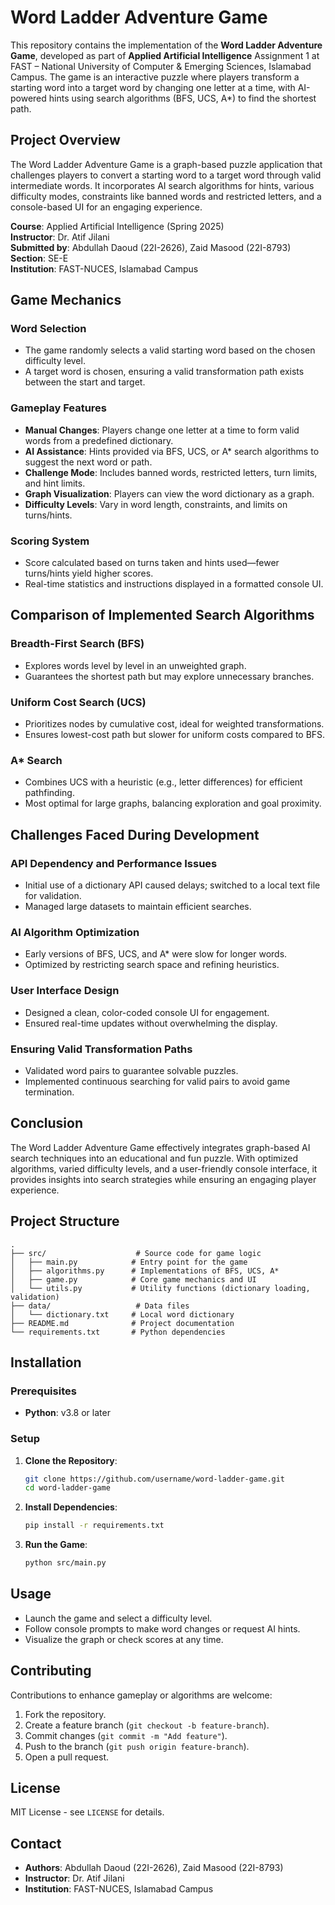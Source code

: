 # Word Ladder Adventure Game

This repository contains the implementation of the **Word Ladder Adventure Game**, developed as part of **Applied Artificial Intelligence** Assignment 1 at FAST – National University of Computer & Emerging Sciences, Islamabad Campus. The game is an interactive puzzle where players transform a starting word into a target word by changing one letter at a time, with AI-powered hints using search algorithms (BFS, UCS, A*) to find the shortest path.

## Project Overview

The Word Ladder Adventure Game is a graph-based puzzle application that challenges players to convert a starting word to a target word through valid intermediate words. It incorporates AI search algorithms for hints, various difficulty modes, constraints like banned words and restricted letters, and a console-based UI for an engaging experience.

**Course**: Applied Artificial Intelligence (Spring 2025)  
**Instructor**: Dr. Atif Jilani  
**Submitted by**: Abdullah Daoud (22I-2626), Zaid Masood (22I-8793)  
**Section**: SE-E  
**Institution**: FAST-NUCES, Islamabad Campus

## Game Mechanics

### Word Selection
- The game randomly selects a valid starting word based on the chosen difficulty level.
- A target word is chosen, ensuring a valid transformation path exists between the start and target.

### Gameplay Features
- **Manual Changes**: Players change one letter at a time to form valid words from a predefined dictionary.
- **AI Assistance**: Hints provided via BFS, UCS, or A* search algorithms to suggest the next word or path.
- **Challenge Mode**: Includes banned words, restricted letters, turn limits, and hint limits.
- **Graph Visualization**: Players can view the word dictionary as a graph.
- **Difficulty Levels**: Vary in word length, constraints, and limits on turns/hints.

### Scoring System
- Score calculated based on turns taken and hints used—fewer turns/hints yield higher scores.
- Real-time statistics and instructions displayed in a formatted console UI.

## Comparison of Implemented Search Algorithms

### Breadth-First Search (BFS)
- Explores words level by level in an unweighted graph.
- Guarantees the shortest path but may explore unnecessary branches.

### Uniform Cost Search (UCS)
- Prioritizes nodes by cumulative cost, ideal for weighted transformations.
- Ensures lowest-cost path but slower for uniform costs compared to BFS.

### A* Search
- Combines UCS with a heuristic (e.g., letter differences) for efficient pathfinding.
- Most optimal for large graphs, balancing exploration and goal proximity.

## Challenges Faced During Development

### API Dependency and Performance Issues
- Initial use of a dictionary API caused delays; switched to a local text file for validation.
- Managed large datasets to maintain efficient searches.

### AI Algorithm Optimization
- Early versions of BFS, UCS, and A* were slow for longer words.
- Optimized by restricting search space and refining heuristics.

### User Interface Design
- Designed a clean, color-coded console UI for engagement.
- Ensured real-time updates without overwhelming the display.

### Ensuring Valid Transformation Paths
- Validated word pairs to guarantee solvable puzzles.
- Implemented continuous searching for valid pairs to avoid game termination.

## Conclusion

The Word Ladder Adventure Game effectively integrates graph-based AI search techniques into an educational and fun puzzle. With optimized algorithms, varied difficulty levels, and a user-friendly console interface, it provides insights into search strategies while ensuring an engaging player experience.

## Project Structure
```plaintext
.
├── src/                    # Source code for game logic
│   ├── main.py            # Entry point for the game
│   ├── algorithms.py      # Implementations of BFS, UCS, A*
│   ├── game.py            # Core game mechanics and UI
│   └── utils.py           # Utility functions (dictionary loading, validation)
├── data/                   # Data files
│   └── dictionary.txt     # Local word dictionary
├── README.md              # Project documentation
└── requirements.txt       # Python dependencies
```

## Installation

### Prerequisites
- **Python**: v3.8 or later

### Setup
1. **Clone the Repository**:
   ```bash
   git clone https://github.com/username/word-ladder-game.git
   cd word-ladder-game
   ```

2. **Install Dependencies**:
   ```bash
   pip install -r requirements.txt
   ```

3. **Run the Game**:
   ```bash
   python src/main.py
   ```

## Usage
- Launch the game and select a difficulty level.
- Follow console prompts to make word changes or request AI hints.
- Visualize the graph or check scores at any time.

## Contributing
Contributions to enhance gameplay or algorithms are welcome:
1. Fork the repository.
2. Create a feature branch (`git checkout -b feature-branch`).
3. Commit changes (`git commit -m "Add feature"`).
4. Push to the branch (`git push origin feature-branch`).
5. Open a pull request.

## License
MIT License - see `LICENSE` for details.

## Contact
- **Authors**: Abdullah Daoud (22I-2626), Zaid Masood (22I-8793)
- **Instructor**: Dr. Atif Jilani
- **Institution**: FAST-NUCES, Islamabad Campus